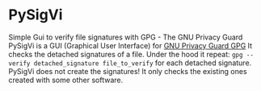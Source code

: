 # PySigVi
Simple Gui to verify file signatures with GPG - The GNU Privacy Guard
PySigVi is a GUI (Graphical User Interface) for [GNU Privacy Guard GPG](https://gnupg.org/)
It checks the detached signatures of a file.
Under the hood it repeat:
`gpg --verify detached_signature file_to_verify`
for each detached signature.
PySigVi does not create the signatures! It only checks the existing ones created with some other software.
